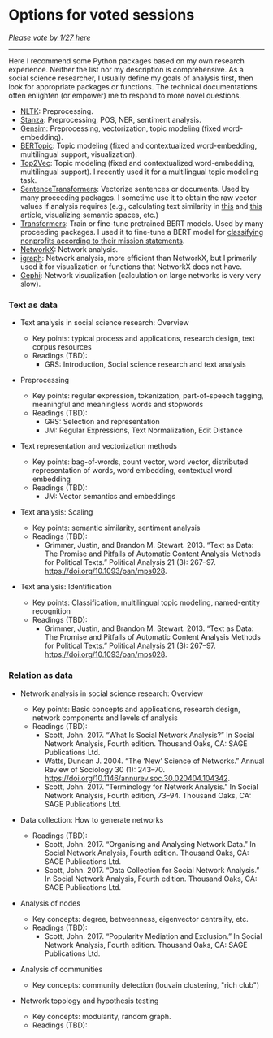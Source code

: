 # Options for voted sessions

[*Please vote by 1/27 here*](https://forms.gle/6wLF7Qv8yeGtMc8G6)

---

Here I recommend some Python packages based on my own research experience. Neither the list nor my description is comprehensive. As a social science researcher, I usually define my goals of analysis first, then look for appropriate packages or functions. The technical documentations often enlighten (or empower) me to respond to more novel questions. 

- [NLTK](https://www.nltk.org/): Preprocessing.
- [Stanza](https://stanfordnlp.github.io/stanza/): Preprocessing, POS, NER, sentiment analysis.
- [Gensim](https://radimrehurek.com/gensim/): Preprocessing, vectorization, topic modeling (fixed word-embedding).
- [BERTopic](https://maartengr.github.io/BERTopic/index.html): Topic modeling (fixed and contextualized word-embedding, multilingual support, visualization).
- [Top2Vec](https://github.com/ddangelov/Top2Vec): Topic modeling (fixed and contextualized word-embedding, multilingual support). I recently used it for a multilingual topic modeling task.
- [SentenceTransformers](https://www.sbert.net/#): Vectorize sentences or documents. Used by many proceeding packages. I sometime use it to obtain the raw vector values if analysis requires (e.g., calculating text similarity in [this](https://osf.io/6b7qg/) and [this](https://osf.io/jrqyu/) article, visualizing semantic spaces, etc.)
- [Transformers](https://huggingface.co/docs/transformers/index): Train or fine-tune pretrained BERT models. Used by many proceeding packages. I used it to fine-tune a BERT model for [classifying nonprofits according to their mission statements](https://github.com/ma-ji/npo_classifier).
- [NetworkX](https://networkx.org/): Network analysis.
- [igraph](https://igraph.org/): Network analysis, more efficient than NetworkX, but I primarily used it for visualization or functions that NetworkX does not have.
- [Gephi](https://gephi.org/): Network visualization (calculation on large networks is very very slow).

### Text as data

- Text analysis in social science research: Overview
	- Key points: typical process and applications, research design, text corpus resources
	- Readings (TBD):
		- GRS: Introduction, Social science research and text analysis

- Preprocessing
	- Key points: regular expression, tokenization, part-of-speech tagging, meaningful and meaningless words and stopwords
	- Readings (TBD):
		- GRS: Selection and representation
		- JM: Regular Expressions, Text Normalization, Edit Distance

- Text representation and vectorization methods
	- Key points: bag-of-words, count vector, word vector, distributed representation of words, word embedding, contextual word embedding
	- Readings (TBD):
		- JM: Vector semantics and embeddings

- Text analysis: Scaling
	- Key points: semantic similarity, sentiment analysis
	- Readings (TBD):
		- Grimmer, Justin, and Brandon M. Stewart. 2013. “Text as Data: The Promise and Pitfalls of Automatic Content Analysis Methods for Political Texts.” Political Analysis 21 (3): 267–97. https://doi.org/10.1093/pan/mps028.

- Text analysis: Identification
	- Key points: Classification, multilingual topic modeling, named-entity recognition
	- Readings (TBD):
		- Grimmer, Justin, and Brandon M. Stewart. 2013. “Text as Data: The Promise and Pitfalls of Automatic Content Analysis Methods for Political Texts.” Political Analysis 21 (3): 267–97. https://doi.org/10.1093/pan/mps028.

### Relation as data

- Network analysis in social science research: Overview
	- Key points: Basic concepts and applications, research design, network components and levels of analysis
	- Readings (TBD):
		- Scott, John. 2017. “What Is Social Network Analysis?” In Social Network Analysis, Fourth edition. Thousand Oaks, CA: SAGE Publications Ltd.
		- Watts, Duncan J. 2004. “The ‘New’ Science of Networks.” Annual Review of Sociology 30 (1): 243–70. https://doi.org/10.1146/annurev.soc.30.020404.104342.
		- Scott, John. 2017. “Terminology for Network Analysis.” In Social Network Analysis, Fourth edition, 73–94. Thousand Oaks, CA: SAGE Publications Ltd.

- Data collection: How to generate networks
	- Readings (TBD):
		- Scott, John. 2017. “Organising and Analysing Network Data.” In Social Network Analysis, Fourth edition. Thousand Oaks, CA: SAGE Publications Ltd.
		- Scott, John. 2017. “Data Collection for Social Network Analysis.” In Social Network Analysis, Fourth edition. Thousand Oaks, CA: SAGE Publications Ltd.

- Analysis of nodes
	- Key concepts: degree, betweenness, eigenvector centrality, etc.
	- Readings (TBD):
		- Scott, John. 2017. “Popularity Mediation and Exclusion.” In Social Network Analysis, Fourth edition. Thousand Oaks, CA: SAGE Publications Ltd.

- Analysis of communities
	- Key concepts: community detection (louvain clustering, "rich club")

- Network topology and hypothesis testing
	- Key concepts: modularity, random graph.
	- Readings (TBD):
